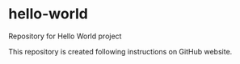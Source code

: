 # hello-world
Repository for Hello World project

This repository is created following instructions on GitHub website.
